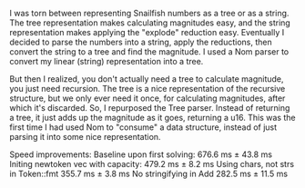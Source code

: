 I was torn between representing Snailfish numbers as a tree or as a string. The tree representation
makes calculating magnitudes easy, and the string representation makes applying the "explode"
reduction easy. Eventually I decided to parse the numbers into a string, apply the reductions, then
convert the string to a tree and find the magnitude. I used a Nom parser to convert my linear 
(string) representation into a tree.

But then I realized, you don't actually need a tree to calculate magnitude, you just need recursion.
The tree is a nice representation of the recursive structure, but we only ever need it once, for
calculating magnitudes, after which it's discarded. So, I repurposed the Tree parser. Instead of
returning a tree, it just adds up the magnitude as it goes, returning a u16. This was the first time
I had used Nom to "consume" a data structure, instead of just parsing it into some nice 
representation.

Speed improvements:
Baseline upon first solving:            676.6 ms ±  43.8 ms
Initing newtoken vec with capacity:     479.2 ms ±   8.2 ms
Using chars, not strs in Token::fmt     355.7 ms ±   3.8 ms
No stringifying in Add                  282.5 ms ±  11.5 ms